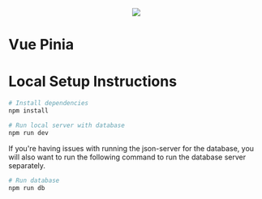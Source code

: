 <p align="center">
  <img src="https://pinia.vuejs.org/logo.svg">
</p>




# Vue Pinia

# Local Setup Instructions

```sh
# Install dependencies
npm install

# Run local server with database
npm run dev
```

If you're having issues with running the json-server for the database, you will also want to run the following command to run the database server separately.

```sh
# Run database
npm run db
```
